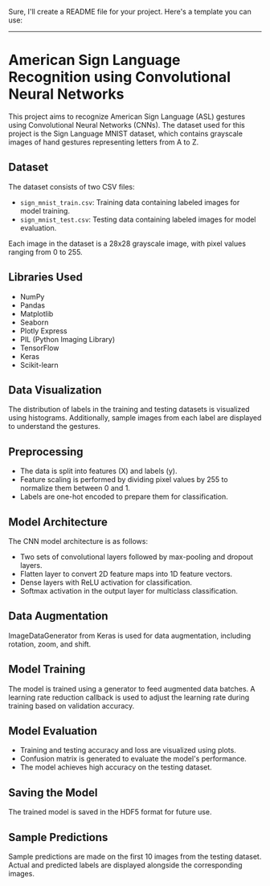 Sure, I'll create a README file for your project. Here's a template you can use:

---

# American Sign Language Recognition using Convolutional Neural Networks

This project aims to recognize American Sign Language (ASL) gestures using Convolutional Neural Networks (CNNs). The dataset used for this project is the Sign Language MNIST dataset, which contains grayscale images of hand gestures representing letters from A to Z.

## Dataset
The dataset consists of two CSV files:
- `sign_mnist_train.csv`: Training data containing labeled images for model training.
- `sign_mnist_test.csv`: Testing data containing labeled images for model evaluation.

Each image in the dataset is a 28x28 grayscale image, with pixel values ranging from 0 to 255.

## Libraries Used
- NumPy
- Pandas
- Matplotlib
- Seaborn
- Plotly Express
- PIL (Python Imaging Library)
- TensorFlow
- Keras
- Scikit-learn

## Data Visualization
The distribution of labels in the training and testing datasets is visualized using histograms. Additionally, sample images from each label are displayed to understand the gestures.

## Preprocessing
- The data is split into features (X) and labels (y).
- Feature scaling is performed by dividing pixel values by 255 to normalize them between 0 and 1.
- Labels are one-hot encoded to prepare them for classification.

## Model Architecture
The CNN model architecture is as follows:
- Two sets of convolutional layers followed by max-pooling and dropout layers.
- Flatten layer to convert 2D feature maps into 1D feature vectors.
- Dense layers with ReLU activation for classification.
- Softmax activation in the output layer for multiclass classification.

## Data Augmentation
ImageDataGenerator from Keras is used for data augmentation, including rotation, zoom, and shift.

## Model Training
The model is trained using a generator to feed augmented data batches. A learning rate reduction callback is used to adjust the learning rate during training based on validation accuracy.

## Model Evaluation
- Training and testing accuracy and loss are visualized using plots.
- Confusion matrix is generated to evaluate the model's performance.
- The model achieves high accuracy on the testing dataset.

## Saving the Model
The trained model is saved in the HDF5 format for future use.

## Sample Predictions
Sample predictions are made on the first 10 images from the testing dataset. Actual and predicted labels are displayed alongside the corresponding images.
